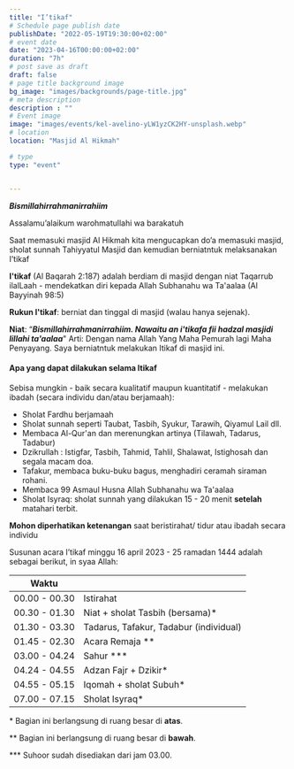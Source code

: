 ```yaml
---
title: "I’tikaf"
# Schedule page publish date
publishDate: "2022-05-19T19:30:00+02:00"
# event date
date: "2023-04-16T00:00:00+02:00"
duration: "7h"
# post save as draft
draft: false
# page title background image
bg_image: "images/backgrounds/page-title.jpg"
# meta description
description : ""
# Event image
image: "images/events/kel-avelino-yLW1yzCK2HY-unsplash.webp"
# location
location: "Masjid Al Hikmah"

# type
type: "event"


---
```


***Bismillahirrahmanirrahiim***

Assalamu’alaikum warohmatullahi wa barakatuh

Saat memasuki masjid Al Hikmah kita mengucapkan do’a memasuki masjid, sholat sunnah Tahiyyatul Masjid dan kemudian berniatntuk melaksanakan I’tikaf

**I'tikaf** (Al Baqarah 2:187) adalah berdiam di masjid dengan niat Taqarrub ilalLaah - mendekatkan diri kepada Allah Subhanahu wa Ta'aalaa (Al Bayyinah 98:5)

**Rukun I'tikaf**: berniat dan tinggal di masjid (walau hanya sejenak).

**Niat**: “***Bismillahirrahmanirrahiim. Nawaitu an i'tikafa fii hadzal masjidi lillahi ta'aalaa***"
Arti: Dengan nama Allah Yang Maha Pemurah lagi Maha Penyayang. Saya berniatntuk melakukan Itikaf di masjid ini.

#### Apa yang dapat dilakukan selama Itikaf
Sebisa mungkin - baik secara kualitatif maupun kuantitatif - melakukan ibadah (secara individu dan/atau berjamaah):
- Sholat Fardhu berjamaah
- Sholat sunnah seperti Taubat, Tasbih, Syukur, Tarawih, Qiyamul Lail dll.
- Membaca Al-Qur'an dan merenungkan artinya (Tilawah, Tadarus, Tadabur)
- Dzikrullah : Istigfar, Tasbih, Tahmid, Tahlil, Shalawat, Istighosah dan segala macam doa.
- Tafakur, membaca buku-buku bagus, menghadiri ceramah siraman rohani.
- Membaca 99 Asmaul Husna Allah Subhanahu wa Ta'aalaa
- Sholat Isyraq: sholat sunnah yang dilakukan 15 - 20 menit **setelah** matahari terbit.

**Mohon diperhatikan ketenangan** saat beristirahat/ tidur atau ibadah secara individu


Susunan acara I’tikaf minggu 16 april 2023 - 25 ramadan 1444 adalah sebagai berikut, in syaa Allah: 



| Waktu | |
|-------|----|
| 00.00 - 00.30 | Istirahat |
| 00.30 - 01.30 | Niat +  sholat Tasbih (bersama)* |
| 01.30 - 03.30 | Tadarus, Tafakur, Tadabur (individual) |
| 01.45 - 02.30 | Acara Remaja ** |
| 03.00 - 04.24 | Sahur *** |
| 04.24 - 04.55 | Adzan Fajr + Dzikir* | 
| 04.55 - 05.15 | Iqomah + sholat Subuh* |
| 07.00 - 07.15 | Sholat Isyraq* |


\* Bagian ini berlangsung di ruang besar di **atas**.

** Bagian ini berlangsung di ruang besar di **bawah**.

*** Suhoor sudah disediakan dari jam 03.00.
